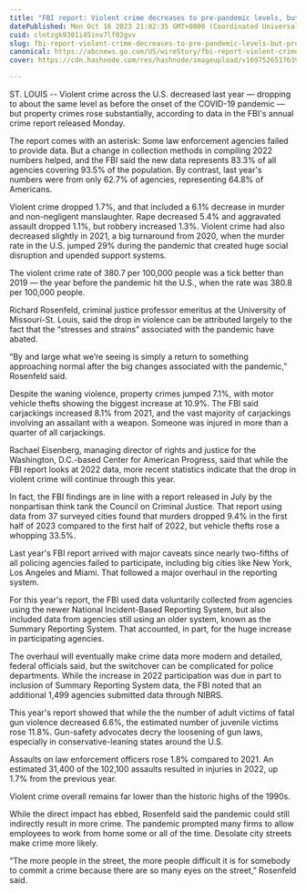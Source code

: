 ```yaml
---
title: "FBI report: Violent crime decreases to pre-pandemic levels, but property crime is on the rise"
datePublished: Mon Oct 16 2023 21:02:35 GMT+0000 (Coordinated Universal Time)
cuid: clntzgk9301i45inv7lf02gvv
slug: fbi-report-violent-crime-decreases-to-pre-pandemic-levels-but-property-crime-is-on-the-rise-1
canonical: https://abcnews.go.com/US/wireStory/fbi-report-violent-crime-decreases-pre-pandemic-levels-104013748
cover: https://cdn.hashnode.com/res/hashnode/imageupload/v1697526517639/de67dbb2-b8b0-4c68-bc84-5d9f0db0c0b5.jpeg

---
```


ST. LOUIS -- Violent crime across the U.S. decreased last year — dropping to about the same level as before the onset of the COVID-19 pandemic — but property crimes rose substantially, according to data in the FBI's annual crime report released Monday.

The report comes with an asterisk: Some law enforcement agencies failed to provide data. But a change in collection methods in compiling 2022 numbers helped, and the FBI said the new data represents 83.3% of all agencies covering 93.5% of the population. By contrast, last year's numbers were from only 62.7% of agencies, representing 64.8% of Americans.

Violent crime dropped 1.7%, and that included a 6.1% decrease in murder and non-negligent manslaughter. Rape decreased 5.4% and aggravated assault dropped 1.1%, but robbery increased 1.3%. Violent crime had also decreased slightly in 2021, a big turnaround from 2020, when the murder rate in the U.S. jumped 29% during the pandemic that created huge social disruption and upended support systems.

The violent crime rate of 380.7 per 100,000 people was a tick better than 2019 — the year before the pandemic hit the U.S., when the rate was 380.8 per 100,000 people.

Richard Rosenfeld, criminal justice professor emeritus at the University of Missouri-St. Louis, said the drop in violence can be attributed largely to the fact that the “stresses and strains” associated with the pandemic have abated.

“By and large what we’re seeing is simply a return to something approaching normal after the big changes associated with the pandemic,” Rosenfeld said.

Despite the waning violence, property crimes jumped 7.1%, with motor vehicle thefts showing the biggest increase at 10.9%. The FBI said carjackings increased 8.1% from 2021, and the vast majority of carjackings involving an assailant with a weapon. Someone was injured in more than a quarter of all carjackings.

Rachael Eisenberg, managing director of rights and justice for the Washington, D.C.-based Center for American Progress, said that while the FBI report looks at 2022 data, more recent statistics indicate that the drop in violent crime will continue through this year.

In fact, the FBI findings are in line with a report released in July by the nonpartisan think tank the Council on Criminal Justice. That report using data from 37 surveyed cities found that murders dropped 9.4% in the first half of 2023 compared to the first half of 2022, but vehicle thefts rose a whopping 33.5%.

Last year's FBI report arrived with major caveats since nearly two-fifths of all policing agencies failed to participate, including big cities like New York, Los Angeles and Miami. That followed a major overhaul in the reporting system.

For this year's report, the FBI used data voluntarily collected from agencies using the newer National Incident-Based Reporting System, but also included data from agencies still using an older system, known as the Summary Reporting System. That accounted, in part, for the huge increase in participating agencies.

The overhaul will eventually make crime data more modern and detailed, federal officials said, but the switchover can be complicated for police departments. While the increase in 2022 participation was due in part to inclusion of Summary Reporting System data, the FBI noted that an additional 1,499 agencies submitted data through NIBRS.

This year's report showed that while the the number of adult victims of fatal gun violence decreased 6.6%, the estimated number of juvenile victims rose 11.8%. Gun-safety advocates decry the loosening of gun laws, especially in conservative-leaning states around the U.S.

Assaults on law enforcement officers rose 1.8% compared to 2021. An estimated 31,400 of the 102,100 assaults resulted in injuries in 2022, up 1.7% from the previous year.

Violent crime overall remains far lower than the historic highs of the 1990s.

While the direct impact has ebbed, Rosenfeld said the pandemic could still indirectly result in more crime. The pandemic prompted many firms to allow employees to work from home some or all of the time. Desolate city streets make crime more likely.

“The more people in the street, the more people difficult it is for somebody to commit a crime because there are so many eyes on the street,” Rosenfeld said.